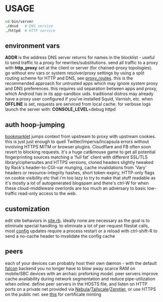 # USAGE
``` sh
cd bin/server
./dnsd   # DNS service
./httpd  # HTTP service
```

## environment vars
**ADDR** is the address DNS server returns for names in the blocklist - useful to send traffic to a proxy for rewrites/substitutions. send all traffic to a proxy with **http_proxy** set at the client or server (for chained-proxy topologies). go without env vars or system resolver/proxy settings by using a split routing scheme for HTTP and DNS, see [proxy_routes](bin/proxy_routes). this is the recommended approach for untrusted apps which may ignore system proxy and DNS preferences. this requires uid separation between apps and proxy, which Android has in its app-sandbox uids. traditional distros may already have a proxy user configured if you've installed Squid, Varnish, etc. when **OFFLINE** is set, requests are serviced from local cache. for verbose logs launch the server with: **CONSOLE_LEVEL**=debug httpd

## auth hoop-jumping
[bookmarklet](config/bookmarks/UI.u) jumps context from upstream to proxy with upstream cookies. this is just just enough to quell Twitter/Imperva/Incapsula errors without involving HTTPS MITM or browser plugins. Cloudflare and FB often soon revert to blocking requests. it's a huge cat&mouse game to get all potential fingerprinting sources matching a 'full fat' client with different SSL/TLS library/ciphersuites and HTTPS versions, cloned headers slightly tweaked by Rack's header-to-CGI-var munging, cache invalidations from 'Vary' headers or resource-integrity hashes, short token-expiry, HTTP-only flags on cookie visibility etc that i'm too lazy to try to make that stuff readable as it's mostly a lot of autogenerated blogspam and there's ctrl-W for when these cloud-middleware overlords are too much an adversary to basic low-traffic read-only access to the web.

## customization
edit site behaviors in [site.rb](config/scripts/site.rb). ideally none are necessary as the goal is to eliminate special handling. to eliminate a lot of per-request filestat calls, most [config](config/) updates require a process restart or a reload with ctrl-shift-R to send a no-cache header to invalidate the config cache

## peers
each of your devices can probably host their own dæmon - with the default [falcon](https://github.com/socketry/falcon) backend you no longer have to blow away scarce RAM on mobile/SBC devices with an archaic preforking model. peer servers improve cache availability during network segmentation and reduce pipe-utilization when online. define peer servers in the HOSTS file, and listen on HTTP ports on a private net provided via [Nebula](https://www.defined.net/)/[Tailscale](https://tailscale.com/)/[Zerotier](https://www.zerotier.com/), or use HTTPS on the public net. see [this](bin/certificate) for certificate minting